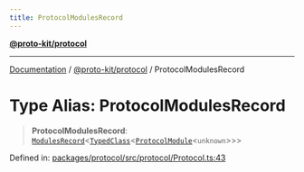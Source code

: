 ```yaml
---
title: ProtocolModulesRecord
---
```


[**@proto-kit/protocol**](../README.md)

***

[Documentation](../../../README.md) / [@proto-kit/protocol](../README.md) / ProtocolModulesRecord

# Type Alias: ProtocolModulesRecord

> **ProtocolModulesRecord**: [`ModulesRecord`](../../common/interfaces/ModulesRecord.md)\<[`TypedClass`](../../common/type-aliases/TypedClass.md)\<[`ProtocolModule`](../classes/ProtocolModule.md)\<`unknown`\>\>\>

Defined in: [packages/protocol/src/protocol/Protocol.ts:43](https://github.com/proto-kit/framework/blob/4d6b3b6da51b3edee0fbf25ce72c1f59ec61e891/packages/protocol/src/protocol/Protocol.ts#L43)
